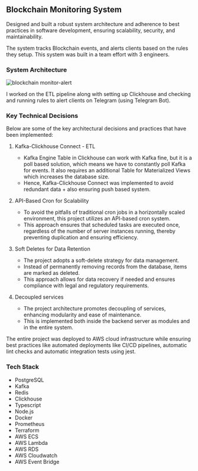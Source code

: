 ## Blockchain Monitoring System

Designed and built a robust system architecture and adherence to best practices in software development, ensuring scalability, security, and maintainability.

The system tracks Blockchain events, and alerts clients based on the rules they setup. This system was built in a team effort with 3 engineers.

### System Architecture

![blockchain monitor-alert](https://github.com/user-attachments/assets/6d5f6eac-921d-4e9c-b70f-0b34bb6a138a)

I worked on the ETL pipeline along with setting up Clickhouse and checking and running rules to alert clients on Telegram (using Telegram Bot).

### Key Technical Decisions
Below are some of the key architectural decisions and practices that have been implemented:

1. Kafka-Clickhouse Connect - ETL
    - Kafka Engine Table in Clickhouse can work with Kafka fine, but it is a poll based solution, which means we have to constantly poll Kafka for events. It also requires an additional Table for Materialized Views which increases the database size.
    - Hence, Kafka-Clickhouse Connect was implemented to avoid redundant data + also ensuring push based system.

2. API-Based Cron for Scalability
    - To avoid the pitfalls of traditional cron jobs in a horizontally scaled environment, this project utilizes an API-based cron system.
    - This approach ensures that scheduled tasks are executed once, regardless of the number of server instances running, thereby preventing duplication and ensuring efficiency.

3. Soft Deletes for Data Retention
    - The project adopts a soft-delete strategy for data management.
    - Instead of permanently removing records from the database, items are marked as deleted.
    - This approach allows for data recovery if needed and ensures compliance with legal and regulatory requirements.

4. Decoupled services
    - The project architecture promotes decoupling of services, enhancing modularity and ease of maintenance.
    - This is implemented both inside the backend server as modules and in the entire system.

The entire project was deployed to AWS cloud infrastructure while ensuring best practices like automated deployments like CI/CD pipelines, automatic lint checks and automatic integration tests using jest.

### Tech Stack

- PostgreSQL
- Kafka
- Redis
- Clickhouse
- Typescript
- Node.js
- Docker
- Prometheus
- Terraform
- AWS ECS
- AWS Lambda
- AWS RDS
- AWS Cloudwatch
- AWS Event Bridge
